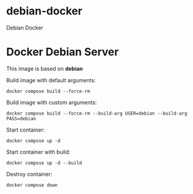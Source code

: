 # debian-docker
Debian Docker


# Docker Debian Server

This image is based on **debian**

Build image with default arguments:
```
docker compose build --force-rm
```

Build image with custom arguments:
```
docker compose build --force-rm --build-arg USER=debian --build-arg PASS=debian
```

Start container:
```
docker compose up -d
```

Start container with build:
```
docker compose up -d --build
```

Destroy container:
```
docker compose down
```